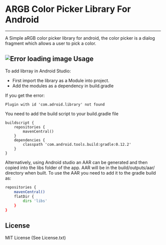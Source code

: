 ARGB Color Picker Library For Android
=========
----------------------------------------------------------------------------------
A Simple aRGB color picker library for android, the color picker is a dialog fragment which allows a user to pick a color. 

![Error loading image](https://raw.githubusercontent.com/Jayen/RGBColorPickerLibrary/master/screenshots/screenshot.png)
Usage
--------------

To add librray in Android Studio:

* First import the library as a Module into project.
* Add the modules as a dependency in build.gradle

If you get the error:
```
Plugin with id 'com.adroid.library' not found
```
You need to add the build script to your build.gradle file
```
buildscript {
    repositories {
        mavenCentral()
    }
    dependencies {
        classpath 'com.android.tools.build:gradle:0.12.2'
    }
}
```

Alternatively, using Android studio an AAR can be generated and then copied into the libs folder of the app. AAR will be in the build/outputs/aar/ directory when built.
To use the AAR you need to add it to the gradle build as:
```sh
repositories {
    mavenCentral()
    flatDir {
        dirs 'libs'
    }
}
```

License
----
MIT License (See License.txt)

